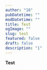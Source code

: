 ```yaml
---
author: "18"
pubDatetime: ""
modDatetime: ""
title: Test
ogImage: ""
slug: test
featured: false
draft: false
description: "1"
---
```

**Test**
